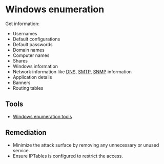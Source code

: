 # Windows enumeration

Get information:

* Usernames
* Default configurations
* Default passwords
* Domain names
* Computer names
* Shares
* Windows information
* Network information like [DNS](dns.md), [SMTP](smtp.md), [SNMP](snmp.md) information
* Application details
* Banners
* Routing tables

## Tools

* [Windows enumeration tools](red-testlab:docs/enum/windows)

## Remediation

* Minimize the attack surface by removing any unnecessary or unused service.
* Ensure IPTables is configured to restrict the access.

